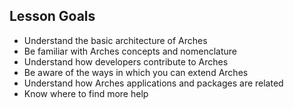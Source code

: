 ## Lesson Goals

- Understand the basic architecture of Arches
- Be familiar with Arches concepts and nomenclature
- Understand how developers contribute to Arches
- Be aware of the ways in which you can extend Arches
- Understand how Arches applications and packages are related
- Know where to find more help
